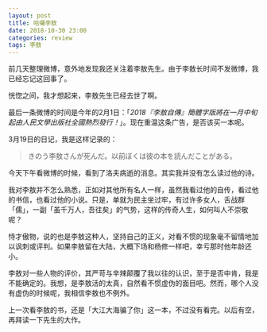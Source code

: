 ```yaml
---
layout: post
title: 哈囉李敖
date: 2018-10-30 23:00
categories: review
tags: 李敖
---
```


前几天整理微博，意外地发现我还关注着李敖先生。由于李敖长时间不发微博，我已经忘记这回事了。

恍惚之间，我才想起来，李敖先生已经去世了啊。

最后一条微博的时间是今年的2月1日：「*2018『李敖自傳』簡體字版將在一月中旬起由人民文學出版社全國熱烈發行！*」。现在重温这条广告，是否该买一本呢。

3月19日的日记，我是这样记录的：
>きのう李敖さんが死んだ。以前ぼくは彼の本を読んだことがある。
>
今天下午看微博的时候，看到了洛夫病逝的消息。其实我并没有怎么读过他的诗。

我对李敖并不怎么熟悉，正如对其他所有名人一样，虽然我看过他的自传，看过他的书信，也看过他的小说。只是，单就为民主坐过牢，有过许多女人，舌战群「儒」，一副「虽千万人，吾往矣」的气势，这样的传奇人生，如何叫人不崇敬呢？

恃才傲物，说的也是李敖这种人，坚持自己的正义，对看不惯的现象毫不留情地加以讽刺或评判。如果李敖留在大陆，大概下场和杨修一样吧，幸亏那时他年龄还小。

李敖对一些人物的评价，其严苛与辛辣颠覆了我以往的认识，至于是否中肯，我是不能确定的。我想，是李敖活的太真，自然看不惯虚伪的面目吧。然而，哪个人没有虚伪的时候呢，我相信李敖也不例外。

上一次看李敖的书，还是「大江大海骗了你」这一本，不过没有看完。以后有空，再拜读一下先生的大作。
